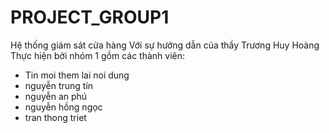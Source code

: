 # PROJECT_GROUP1
Hệ thống giám sát cửa hàng
Với sự hướng dẫn của thầy Trương Huy Hoàng
Thực hiện bởi nhóm 1 gồm các thành viên:
- Tin moi them lai noi dung
- nguyễn trung tín 
- nguyễn an phú
- nguyễn hồng ngọc
- tran thong triet